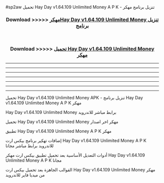 #sp2aw تحميل Hay Day v1.64.109 Unlimited Money  A P K - تنزيل برنامج مهكر



<div align="center">
<h3>Download >>>>> <a href="https://runaway1.web.app/?sq=Hay Day v1.64.109 Unlimited Money ">مهكرHay Day v1.64.109 Unlimited Money  تنزيل برنامج</a></h3><br>

<h3>Download >>>>> <a href="https://runaway1.web.app/?sq=Hay Day v1.64.109 Unlimited Money ">تحميل Hay Day v1.64.109 Unlimited Money  مهكر</a></h3>
</div>


----------------------------------------------------------

----------------------------------------------------------

----------------------------------------------------------

----------------------------------------------------------

----------------------------------------------------------

----------------------------------------------------------

----------------------------------------------------------

تحميل Hay Day v1.64.109 Unlimited Money  APK - تنزيل برنامج Hay Day v1.64.109 Unlimited Money  A P K مهكر

Hay Day v1.64.109 Unlimited Money  برابط مباشر للاندرويد

تحميل Hay Day v1.64.109 Unlimited Money  مهكر اخر اصدار

تطبيق Hay Day v1.64.109 Unlimited Money  A P K مهكر

إضافات تهكير برنامج بيكس ارت Hay Day v1.64.109 Unlimited Money  A P K للاندرويد برابط مباشر مجانا

أدوات التعديل الأساسية بعد تحميل تطبيق بيكس ارت مهكر Hay Day v1.64.109 Unlimited Money  A P K مجانا

القوالب الجاهزة بعد تحميل بيكس ارت Hay Day v1.64.109 Unlimited Money  مهكر من ميديا فاير للاندرويد


